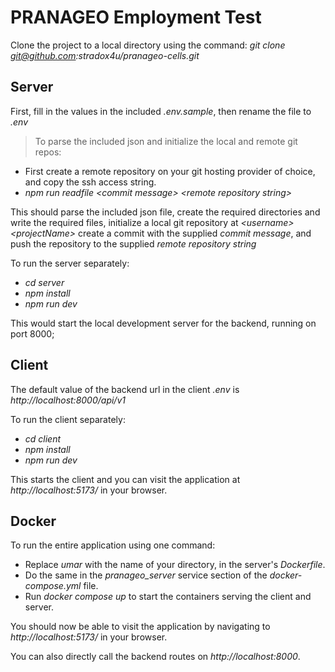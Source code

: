 # PRANAGEO Employment Test
Clone the project to a local directory using the command:
*git clone git@github.com:stradox4u/pranageo-cells.git*

## Server
First, fill in the values in the included *.env.sample*, then rename the file to *.env*

> To parse the included json and initialize the local and remote git repos:
* First create a remote repository on your git hosting provider of choice, and copy the ssh access string.
* *npm run readfile \<commit message\> \<remote repository string\>*

This should parse the included json file, create the required directories and write the required files, initialize a local git repository at *\<username\>\<projectName\>* create a commit with the supplied *commit message*, and push the repository to the supplied *remote repository string*

To run the server separately:
* *cd server*
* *npm install*
* *npm run dev*

This would start the local development server for the backend, running on port 8000;

## Client
The default value of the backend url in the client *.env* is *http://localhost:8000/api/v1*

To run the client separately:
* *cd client*
* *npm install*
* *npm run dev*

This starts the client and you can visit the application at *http://localhost:5173/* in your browser.

## Docker
To run the entire application using one command:

* Replace *umar* with the name of your <username> directory, in the server's *Dockerfile*.
* Do the same in the *pranageo_server* service section of the *docker-compose.yml* file.
* Run *docker compose up* to start the containers serving the client and server.

You should now be able to visit the application by navigating to *http://localhost:5173/* in your browser.

You can also directly call the backend routes on *http://localhost:8000*.
